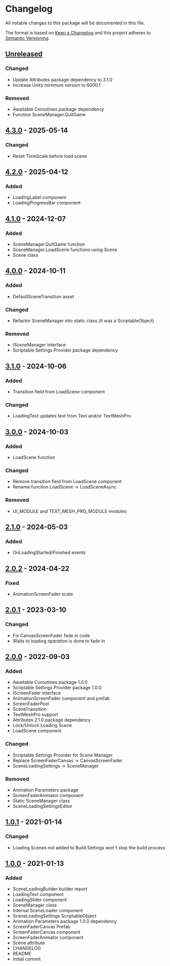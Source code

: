 # Changelog
All notable changes to this package will be documented in this file.

The format is based on [Keep a Changelog](http://keepachangelog.com/en/1.0.0/)
and this project adheres to [Semantic Versioning](http://semver.org/spec/v2.0.0.html).

## [Unreleased]

### Changed
- Update Attributes package dependency to 3.1.0
- Increase Unity minimum version to 6000.1

### Removed
- Awaitable Coroutines package dependency
- Function SceneManager.QuitGame

## [4.3.0] - 2025-05-14
### Changed
- Reset TimeScale before load scene

## [4.2.0] - 2025-04-12
### Added
- LoadingLabel component
- LoadingProgressBar component

## [4.1.0] - 2024-12-07
### Added
- SceneManager.QuitGame function
- SceneManager.LoadScene functions using Scene
- Scene class

## [4.0.0] - 2024-10-11
### Added
- DefaultSceneTransition asset

### Changed
- Refactor SceneManager into static class (it was a ScriptableObject)

### Removed
- ISceneManager interface
- Scriptable Settings Provider package dependency

## [3.1.0] - 2024-10-06
### Added
- Transition field from LoadScene component

### Changed
- LoadingText updates text from Text and/or TextMeshPro

## [3.0.0] - 2024-10-03
### Added
- LoadScene function

### Changed
- Remove transition field from LoadScene component
- Rename function LoadScene -> LoadSceneAsync

### Removed
- UI_MODULE and TEXT_MESH_PRO_MODULE modules

## [2.1.0] - 2024-05-03
### Added
- OnLoadingStarted/Finished events

## [2.0.2] - 2024-04-22
### Fixed
- AnimationScreenFader scale

## [2.0.1] - 2023-03-10
### Changed
- Fix CanvasScreenFader fade in code
- Waits to loading operation is done to fade in

## [2.0.0] - 2022-09-03
### Added
- Awaitable Coroutines package 1.0.0
- Scriptable Settings Provider package 1.0.0
- IScreenFader interface
- AnimationScreenFader component and prefab
- ScreenFaderPool
- SceneTransition
- TextMeshPro support
- Attributes 2.1.0 package dependency
- Lock/Unlock Loading Scene
- LoadScene component

### Changed
- Scriptable Settings Provider for Scene Manager 
- Replace ScreenFaderCanvas -> CanvasScreenFader
- SceneLoadingSettings -> SceneManager

### Removed
- Animation Parameters package
- ScreenFaderAnimator component
- Static SceneManager class
- SceneLoadingSettingsEditor

## [1.0.1] - 2021-01-14
### Changed
- Loading Scenes not added to Build Settings won't stop the build process

## [1.0.0] - 2021-01-13
### Added
- SceneLoadingBuilder builder report
- LoadingText component
- LoadingSlider component
- SceneManager class
- Internal SceneLoader component
- SceneLoadingSettings ScriptableObject
- Animation Parameters package 1.0.0 dependency
- ScreenFaderCanvas Prefab
- ScreenFaderCanvas component
- ScreenFaderAnimator component
- Scene attribute
- CHANGELOG
- README
- Initial commit

[Unreleased]: https://github.com/HyagoOliveira/SceneManagement/compare/4.3.0...main
[4.3.0]: https://github.com/HyagoOliveira/SceneManagement/tree/4.3.0/
[4.2.0]: https://github.com/HyagoOliveira/SceneManagement/tree/4.2.0/
[4.1.0]: https://github.com/HyagoOliveira/SceneManagement/tree/4.1.0/
[4.0.0]: https://github.com/HyagoOliveira/SceneManagement/tree/4.0.0/
[3.1.0]: https://github.com/HyagoOliveira/SceneManagement/tree/3.1.0/
[3.0.0]: https://github.com/HyagoOliveira/SceneManagement/tree/3.0.0/
[2.1.0]: https://github.com/HyagoOliveira/SceneManagement/tree/2.1.0/
[2.0.2]: https://github.com/HyagoOliveira/SceneManagement/tree/2.0.2/
[2.0.1]: https://github.com/HyagoOliveira/SceneManagement/tree/2.0.1/
[2.0.0]: https://github.com/HyagoOliveira/SceneManagement/tree/2.0.0/
[1.0.1]: https://github.com/HyagoOliveira/SceneManagement/tree/1.0.1/
[1.0.0]: https://github.com/HyagoOliveira/SceneManagement/tree/1.0.0/